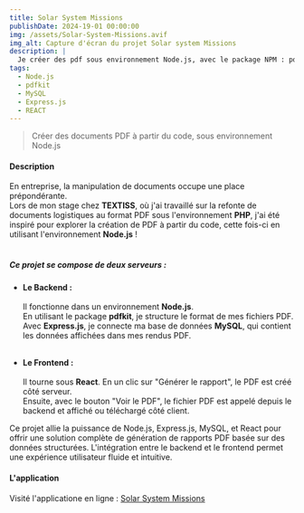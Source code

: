 ```yaml
---
title: Solar System Missions
publishDate: 2024-19-01 00:00:00
img: /assets/Solar-System-Missions.avif
img_alt: Capture d'écran du projet Solar system Missions
description: |
  Je créer des pdf sous environnement Node.js, avec le package NPM : pdfkit.
tags:
  - Node.js
  - pdfkit
  - MySQL
  - Express.js
  - REACT
---
```


> Créer des documents PDF à partir du code, sous environnement Node.js

#### Description

En entreprise, la manipulation de documents occupe une place prépondérante.</br>
Lors de mon stage chez **TEXTISS**, où j'ai travaillé sur la refonte de documents logistiques au format PDF sous l'environnement **PHP**, j'ai été inspiré pour explorer la création de PDF à partir du code, cette fois-ci en utilisant l'environnement **Node.js** !</br>
</br>

##### Ce projet se compose de deux serveurs :

- **Le Backend :** </br></br>
  Il fonctionne dans un environnement **Node.js**.</br>
  En utilisant le package **pdfkit**, je structure le format de mes fichiers PDF. </br>
  Avec **Express.js**, je connecte ma base de données **MySQL**, qui contient les données affichées dans mes rendus PDF.
  </br></br>

- **Le Frontend :** </br></br>
  Il tourne sous **React**. En un clic sur "Générer le rapport", le PDF est créé côté serveur.</br>
  Ensuite, avec le bouton "Voir le PDF", le fichier PDF est appelé depuis le backend et affiché ou téléchargé côté client.

Ce projet allie la puissance de Node.js, Express.js, MySQL, et React pour offrir une solution complète de génération de rapports PDF basée sur des données structurées. L'intégration entre le backend et le frontend permet une expérience utilisateur fluide et intuitive.

#### L'application

Visité l'applicatione en ligne :
[Solar System Missions](https://solar-system-misisons-app.vercel.app)
